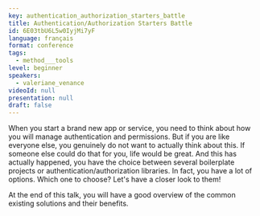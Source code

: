 ```yaml
---
key: authentication_authorization_starters_battle
title: Authentication/Authorization Starters Battle
id: 6E03tbU6L5w0IyjMi7yF
language: français
format: conference
tags:
  - method___tools
level: beginner
speakers:
  - valeriane_venance
videoId: null
presentation: null
draft: false
---
```

When you start a brand new app or service, you need to think about how you will manage authentication and permissions. But if you are like everyone else, you genuinely do not want to actually think about this. If someone else could do that for you, life would be great. And this has actually happened, you have the choice between several boilerplate projects or authentication/authorization libraries. In fact, you have a lot of options. Which one to choose? Let's have a closer look to them!

At the end of this talk, you will have a good overview of the common existing solutions and their benefits.